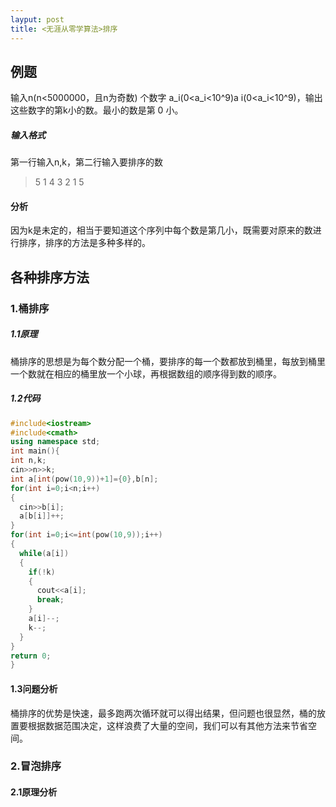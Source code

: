 ```yaml
---
layput: post
title: <无涯从零学算法>排序
---
```


## 例题
输入n(n<5000000，且n为奇数) 个数字 a_i(0<a_i<10^9)a i(0<a_i<10^9)，输出这些数字的第k小的数。最小的数是第 0 小。
##### 输入格式
第一行输入n,k，第二行输入要排序的数
>5 1
>4 3 2 1 5

#### 分析
因为k是未定的，相当于要知道这个序列中每个数是第几小，既需要对原来的数进行排序，排序的方法是多种多样的。

## 各种排序方法
### 1.桶排序
##### 1.1原理
桶排序的思想是为每个数分配一个桶，要排序的每一个数都放到桶里，每放到桶里一个数就在相应的桶里放一个小球，再根据数组的顺序得到数的顺序。
##### 1.2代码
```C++
#include<iostream>
#include<cmath>
using namespace std;
int main(){
int n,k;
cin>>n>>k;
int a[int(pow(10,9))+1]={0},b[n];
for(int i=0;i<n;i++)
{
  cin>>b[i];
  a[b[i]]++;
}
for(int i=0;i<=int(pow(10,9));i++)
{
  while(a[i])
  {
    if(!k)
    {  
      cout<<a[i];
      break;
    }
    a[i]--;
    k--;
  }
}
return 0;
}
```
#### 1.3问题分析
桶排序的优势是快速，最多跑两次循环就可以得出结果，但问题也很显然，桶的放置要根据数据范围决定，这样浪费了大量的空间，我们可以有其他方法来节省空间。

### 2.冒泡排序
#### 2.1原理分析
